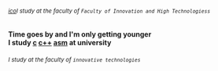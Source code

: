 ###### <sup>[ico](https://psv4.userapi.com/c237131/u354403795/docs/d19/6b0d7eda026a/home-icon.png?extra=w3-E6pF6VuoTdjCaH8AdGjg3UBhp9DXLbol07cHnzU4TvueIFXRTxijJ_Z0NSId-9Q3foQltrvkvQRd0jGY2HwkrsUhgmoDEPHWkR1TsifGjgL5nyfNm6WKP2D99tqXOWPaelsAmfrMjf4ug0h0ZA7-j)I study at the faculty of ` Faculty of Innovation and High Technologiess `</sup></br>
#### Time goes by and I'm only getting younger</br>I study [c]()  [c++]()  [asm]()  at university
###### <sub>I study at the faculty of `innovative technologies`<sub>
